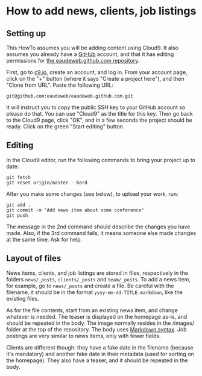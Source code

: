 # How to add news, clients, job listings #

## Setting up ##

This HowTo assumes you will be adding content using Cloud9. It also
assumes you already have a [GitHub](https://github.com/) account, and
that it has editing permissions for [the eaudeweb.github.com
repository](https://github.com/eaudeweb/eaudeweb.github.com).

First, go to [c9.io](http://c9.io/), create an account, and log in. From
your account page, click on the "+" button (where it says "Create a
project here"), and then "Clone from URL". Paste the following URL:

    git@github.com:eaudeweb/eaudeweb.github.com.git

It will instruct you to copy the public SSH key to your GitHub account
so please do that. You can use "Cloud9" as the title for this key. Then
go back to the Cloud9 page, click "OK", and in a few seconds the project
should be ready. Click on the green "Start editing" button.


## Editing ##

In the Cloud9 editor, run the following commands to bring your project
up to date:

    git fetch
    git reset origin/master --hard

After you make some changes (see below), to upload your work, run:

    git add .
    git commit -m "Add news item about some conference"
    git push

The message in the 2nd command should describe the changes you have
made. Also, if the 3rd command fails, it means someone else made changes
at the same time. Ask for help.

## Layout of files ##

News items, clients, and job listings are stored in files, respectively
in the folders `news/_posts`, `clients/_posts` and `team/_posts`. To add
a news item, for example, go to `news/_posts` and create a file. Be
careful with the filename, it should be in the format
`yyyy-mm-dd-TITLE.markdown`, like the existing files.

As for the file contents, start from an existing news item, and change
whatever is needed. The teaser is displayed on the homepage as-is, and
should be repeated in the body. The image normally resides in the
/images/ folder at the top of the repository. The body uses [Markdown
syntax](http://daringfireball.net/projects/markdown/syntax). Job
postings are very similar to news items, only with fewer fields.

Clients are different though: they have a fake date in the filename
(because it's mandatory) and another fake date in their metadata (used
for sorting on the homepage). They also have a teaser, and it should be
repeated in the body.
